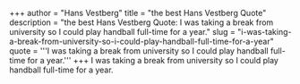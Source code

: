+++
author = "Hans Vestberg"
title = "the best Hans Vestberg Quote"
description = "the best Hans Vestberg Quote: I was taking a break from university so I could play handball full-time for a year."
slug = "i-was-taking-a-break-from-university-so-i-could-play-handball-full-time-for-a-year"
quote = '''I was taking a break from university so I could play handball full-time for a year.'''
+++
I was taking a break from university so I could play handball full-time for a year.
